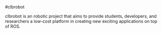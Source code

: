 #clbrobot

clbrobot is an robotic project that aims to provide students, developers, and researchers a low-cost platform in creating new exciting applications on top of ROS.

